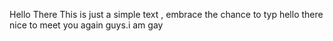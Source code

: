 Hello There
This is just a simple text , embrace the chance to typ 
hello there nice to meet you again guys.i am gay